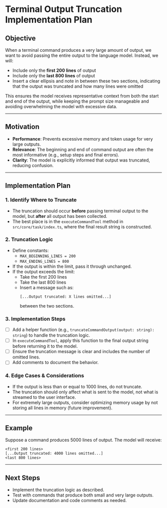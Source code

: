 # Terminal Output Truncation Implementation Plan

## Objective

When a terminal command produces a very large amount of output, we want to avoid passing the entire output to the language model. Instead, we will:
- Include only the **first 200 lines** of output
- Include only the **last 800 lines** of output
- Insert a clear ellipsis and note in between these two sections, indicating that the output was truncated and how many lines were omitted

This ensures the model receives representative context from both the start and end of the output, while keeping the prompt size manageable and avoiding overwhelming the model with excessive data.

---

## Motivation

- **Performance**: Prevents excessive memory and token usage for very large outputs.
- **Relevance**: The beginning and end of command output are often the most informative (e.g., setup steps and final errors).
- **Clarity**: The model is explicitly informed that output was truncated, reducing confusion.

---

## Implementation Plan

### 1. Identify Where to Truncate

- The truncation should occur **before** passing terminal output to the model, but **after** all output has been collected.
- The best place is in the `executeCommandTool` method in `src/core/task/index.ts`, where the final result string is constructed.

### 2. Truncation Logic

- Define constants:
  - `MAX_BEGINNING_LINES = 200`
  - `MAX_ENDING_LINES = 800`
- If the output is within the limit, pass it through unchanged.
- If the output exceeds the limit:
  - Take the first 200 lines
  - Take the last 800 lines
  - Insert a message such as:
    ```
    [...Output truncated: X lines omitted...]
    ```
    between the two sections.

### 3. Implementation Steps

- [ ] Add a helper function (e.g., `truncateCommandOutput(output: string): string`) to handle the truncation logic.
- [ ] In `executeCommandTool`, apply this function to the final output string before returning it to the model.
- [ ] Ensure the truncation message is clear and includes the number of omitted lines.
- [ ] Add comments to document the behavior.

### 4. Edge Cases & Considerations

- If the output is less than or equal to 1000 lines, do not truncate.
- The truncation should only affect what is sent to the model, not what is streamed to the user interface.
- For extremely large outputs, consider optimizing memory usage by not storing all lines in memory (future improvement).

---

## Example

Suppose a command produces 5000 lines of output. The model will receive:

```
<first 200 lines>
[...Output truncated: 4000 lines omitted...]
<last 800 lines>
```

---

## Next Steps

- Implement the truncation logic as described.
- Test with commands that produce both small and very large outputs.
- Update documentation and code comments as needed.
